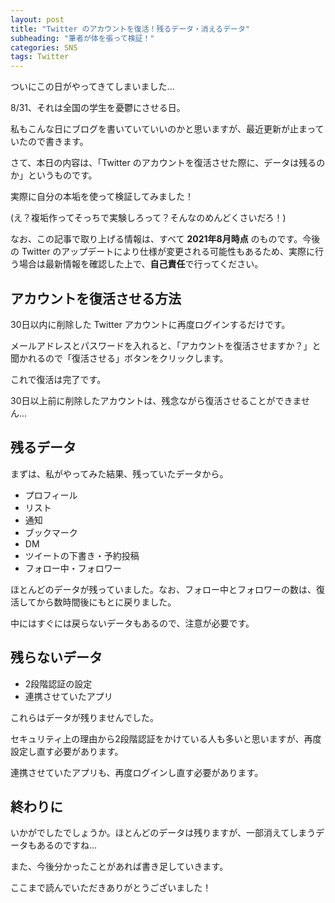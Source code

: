 ```yaml
---
layout: post
title: "Twitter のアカウントを復活！残るデータ・消えるデータ"
subheading: "筆者が体を張って検証！"
categories: SNS
tags: Twitter
---
```


ついにこの日がやってきてしまいました...

8/31、それは全国の学生を憂鬱にさせる日。

私もこんな日にブログを書いていていいのかと思いますが、最近更新が止まっていたので書きます。

さて、本日の内容は、「Twitter のアカウントを復活させた際に、データは残るのか」というものです。

実際に自分の本垢を使って検証してみました！

(え？複垢作ってそっちで実験しろって？そんなのめんどくさいだろ！)

なお、この記事で取り上げる情報は、すべて **2021年8月時点** のものです。今後の Twitter のアップデートにより仕様が変更される可能性もあるため、実際に行う場合は最新情報を確認した上で、**自己責任**で行ってください。


## アカウントを復活させる方法
30日以内に削除した Twitter アカウントに再度ログインするだけです。

メールアドレスとパスワードを入れると、「アカウントを復活させますか？」と聞かれるので「復活させる」ボタンをクリックします。

これで復活は完了です。

30日以上前に削除したアカウントは、残念ながら復活させることができません...

## 残るデータ

まずは、私がやってみた結果、残っていたデータから。

- プロフィール
- リスト
- 通知
- ブックマーク
- DM
- ツイートの下書き・予約投稿
- フォロー中・フォロワー

ほとんどのデータが残っていました。なお、フォロー中とフォロワーの数は、復活してから数時間後にもとに戻りました。

中にはすぐには戻らないデータもあるので、注意が必要です。


## 残らないデータ

- 2段階認証の設定
- 連携させていたアプリ

これらはデータが残りませんでした。

セキュリティ上の理由から2段階認証をかけている人も多いと思いますが、再度設定し直す必要があります。

連携させていたアプリも、再度ログインし直す必要があります。


## 終わりに

いかがでしたでしょうか。ほとんどのデータは残りますが、一部消えてしまうデータもあるのですね...

また、今後分かったことがあれば書き足していきます。

ここまで読んでいただきありがとうございました！
